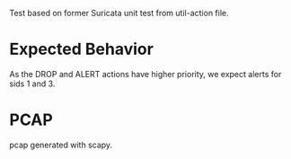 Test based on former Suricata unit test from util-action file.

Expected Behavior
=================

As the DROP and ALERT actions have higher priority, we expect alerts for sids
1 and 3.

PCAP
====
pcap generated with scapy.

